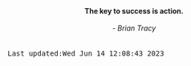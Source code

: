 
<div align="center"><b><span>The key to success is action.</span></b><br><br><i> - Brian Tracy</i></div>
<br><br><kbd>Last updated:Wed Jun 14 12:08:43 2023</kbd>
